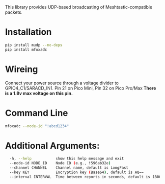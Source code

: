 This library provides UDP-based broadcasting of Meshtastic-compatible packets.

# Installation

```bash
pip install mudp --no-deps
pip install mfoxadc
```
# Wireing

Connect your power source through a voltage divider to GPIO4_C1/SARACD_IN1. Pin 21 on Pico Mini, Pin 32 on Pico Pro/Max
**There is a 1.8v max voltage on this pin.**



# Command Line

```bash
mfoxadc --node-id "!abcd1234"
```

# Additional Arguments:
```bash
  -h, --help           show this help message and exit
  --node-id NODE_ID    Node ID (e.g., !596ab32e)
  --channel CHANNEL    Channel name, default is LongFast
  --key KEY            Encryption key (Base64), default is AQ==
  --interval INTERVAL  Time between reports in seconds, default is 1800
```
